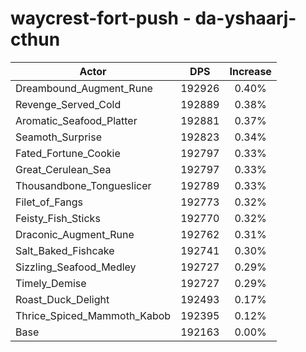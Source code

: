 # waycrest-fort-push - da-yshaarj-cthun
| Actor | DPS | Increase |
|---|:---:|:---:|
|Dreambound_Augment_Rune|192926|0.40%|
|Revenge_Served_Cold|192889|0.38%|
|Aromatic_Seafood_Platter|192881|0.37%|
|Seamoth_Surprise|192823|0.34%|
|Fated_Fortune_Cookie|192797|0.33%|
|Great_Cerulean_Sea|192797|0.33%|
|Thousandbone_Tongueslicer|192789|0.33%|
|Filet_of_Fangs|192773|0.32%|
|Feisty_Fish_Sticks|192770|0.32%|
|Draconic_Augment_Rune|192762|0.31%|
|Salt_Baked_Fishcake|192741|0.30%|
|Sizzling_Seafood_Medley|192727|0.29%|
|Timely_Demise|192727|0.29%|
|Roast_Duck_Delight|192493|0.17%|
|Thrice_Spiced_Mammoth_Kabob|192395|0.12%|
|Base|192163|0.00%|
